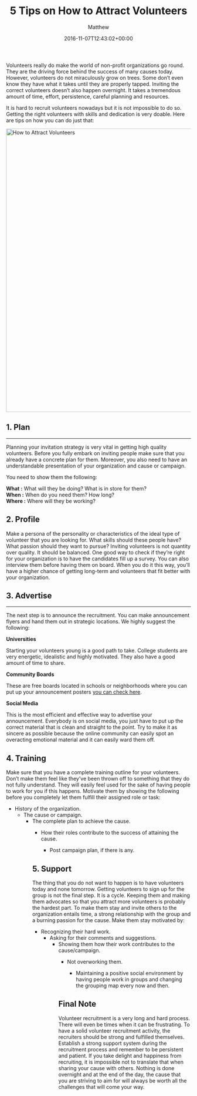 ﻿---
id: 6061
title: 5 Tips on How to Attract Volunteers
date: 2016-11-07T12:43:02+00:00
author: Matthew
layout: post
guid: http://processpa.com/?p=6061
permalink: /ExecutiveMatters/5-tips-on-how-to-attract-volunteers/
---
Volunteers really do make the world of non-profit organizations go round. They are the driving force behind the success of many causes today. However, volunteers do not miraculously grow on trees. Some don’t even know they have what it takes until they are properly tapped. Inviting the correct volunteers doesn’t also happen overnight. It takes a tremendous amount of time, effort, persistence, careful planning and resources. 

It is hard to recruit volunteers nowadays but it is not impossible to do so. Getting the right volunteers with skills and dedication is very doable. Here are tips on how you can do just that: 

<img title="How to Attract Volunteers" style="border-left-width: 0px;border-right-width: 0px;border-bottom-width: 0px;padding-top: 0px;padding-left: 0px;padding-right: 0px;border-top-width: 0px" border="0" alt="How to Attract Volunteers" src="http://processpa.com/wp-content/uploads/2016/11/How-to-Attract-Volunteers.png" width="667" height="772" />

## 1. Plan

**** 

Planning your invitation strategy is very vital in getting high quality volunteers. Before you fully embark on inviting people make sure that you already have a concrete plan for them. Moreover, you also need to have an understandable presentation of your organization and cause or campaign. 

You need to show them the following: 

**What :** What will they be doing? What is in store for them?  
**When :** When do you need them? How long?  
**Where :** Where will they be working? 

## 2. Profile

Make a persona of the personality or characteristics of the ideal type of volunteer that you are looking for. What skills should these people have? What passion should they want to pursue? Inviting volunteers is not quantity over quality. It should be balanced. One good way to check if they’re right for your organization is to have the candidates fill up a survey. You can also interview them before having them on board. When you do it this way, you’ll have a higher chance of getting long-term and volunteers that fit better with your organization. 

## 3. Advertise

**** 

The next step is to announce the recruitment. You can make announcement flyers and hand them out in strategic locations. We highly suggest the following: 

**Universities** 

Starting your volunteers young is a good path to take. College students are very energetic, idealistic and highly motivated. They also have a good amount of time to share. 

**Community Boards** 

These are free boards located in schools or neighborhoods where you can put up your announcement posters [you can check here](http://biturlz.com/TtyBm4H). 

**Social Media** 

This is the most efficient and effective way to advertise your announcement. Everybody is on social media, you just have to put up the correct material that is clean and straight to the point. Try to make it as sincere as possible because the online community can easily spot an overacting emotional material and it can easily ward them off. 

## 4. Training 

Make sure that you have a complete training outline for your volunteers. Don’t make them feel like they’ve been thrown off to something that they do not fully understand. They will easily feel used for the sake of having people to work for you if this happens. Motivate them by showing the following before you completely let them fulfill their assigned role or task: 

  * History of the organization. 
      * The cause or campaign. 
          * The complete plan to achieve the cause. 
              * How their roles contribute to the success of attaining the cause. 
                  * Post campaign plan, if there is any.</ul> 
                ## 5. Support
                
                The thing that you do not want to happen is to have volunteers today and none tomorrow. Getting volunteers to sign up for the group is not the final step. It is a cycle. Keeping them and making them advocates so that you attract more volunteers is probably the hardest part. To make them stay and invite others to the organization entails time, a strong relationship with the group and a burning passion for the cause. Make them stay motivated by: 
                
                  * Recognizing their hard work. 
                      * Asking for their comments and suggestions. 
                          * Showing them how their work contributes to the cause/campaign. 
                              * Not overworking them. 
                                  * Maintaining a positive social environment by having people work in groups and changing the grouping map every now and then.</ul> 
                                ## Final Note
                                
                                Volunteer recruitment is a very long and hard process. There will even be times when it can be frustrating. To have a solid volunteer recruitment activity, the recruiters should be strong and fulfilled themselves. Establish a strong support system during the recruitment process and remember to be persistent and patient. If you take delight and happiness from recruiting, it is impossible not to translate that when sharing your cause with others. Nothing is done overnight and at the end of the day, the cause that you are striving to aim for will always be worth all the challenges that will come your way.
